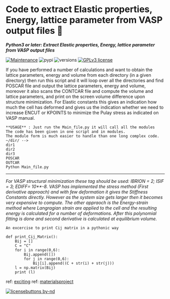 # Code to extract Elastic properties, Energy, lattice parameter from VASP output files 💫
**_Python3 or later: Extract Elastic properties, Energy, lattice parameter from VASP output files_**

[![Maintenance](https://img.shields.io/badge/Maintained%3F-yes-green.svg)](https://GitHub.com/Naereen/StrapDown.js/graphs/commit-activity)
![pypi](https://img.shields.io/pypi/v/pybadges.svg)
![versions](https://img.shields.io/pypi/pyversions/pybadges.svg)
[![GPLv3 license](https://img.shields.io/badge/License-GPLv3-blue.svg)](http://perso.crans.org/besson/LICENSE.html)


If you have performed a number of calculations and want to obtain the lattice parameters, energy and volume from each directory (in a given directory) then run this script and it will loop over all the directories and find POSCAR file and output the lattice parameters, energy and volume, moreover it also scans the CONTCAR file and compute the volume and lattice parameters, and print on the screen volume difference upon structure minimization. 
For Elastic constants this gives an indication how much the cell has deformed and gives us the indication whether we need to increase ENCUT or KPOINTS to minimize the Pulay stress as indicated on VASP manual.

```
**USAGE** : Just run the Main_file.py it will call all the modules
The code has been given in one script and in modules. 
The module form is much easier to handle than one long complex code.
~/dir/ -->
dir1
dir2
dir3
POSCAR
OUTCAR
Python Main_file.py
```
_______________________
_For VASP structural minimization these tag should be used: IBRION = 2; ISIF = 3; EDIFF= 10**-8. VASP has implemented the stress method (First derivative approach) and with few deformation it gives the Stiffness Constants directly. However as the system size gets larger then it becomes very expensive to compute. The other appraoch is the Energy-strain method where Langragian strain are applied to the cell and the resulting energy is calculated for a number of deformations. After this polynomial fitting is done and second derivative is calculated at equilibrium volume._

```
An excercise to print Cij matrix in a pythonic way

def print_Cij_Matrix():
	Bij = []
	C = "C"
	for i in range(0,6):
		Bij.append([])
		for j in range(0,6):
			Bij[i].append((C + str(i) + str(j)))
	l = np.matrix(Bij)		
	print (l)
 ```

ref: [exciting](http://exciting-code.org/nitrogen-energy-vs-strain-calculations)
ref: [materialsproject](https://wiki.materialsproject.org/Elasticity_calculations)

[![licensebuttons by-nd](https://licensebuttons.net/l/by-nd/3.0/88x31.png)](https://creativecommons.org/licenses/by-nd/4.0)

